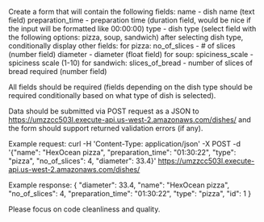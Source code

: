 Create a form that will contain the following fields:
name - dish name (text field)
preparation_time - preparation time (duration field, would be nice if the input will be formatted like 00:00:00)
type - dish type (select field with the following options: pizza, soup, sandwich)
after selecting dish type, conditionally display other fields:
for pizza:
no_of_slices - # of slices (number field)
diameter - diameter (float field)
for soup:
spiciness_scale - spiciness scale (1-10)
for sandwich:
slices_of_bread - number of slices of bread required (number field)

All fields should be required (fields depending on the dish type should be required conditionally based on what type of dish is selected).

Data should be submitted via POST request as a JSON to https://umzzcc503l.execute-api.us-west-2.amazonaws.com/dishes/ and the form should support returned validation errors (if any).

Example request:
curl -H 'Content-Type: application/json' -X POST -d '{"name": "HexOcean pizza", "preparation_time": "01:30:22", "type": "pizza", "no_of_slices": 4, "diameter": 33.4}' https://umzzcc503l.execute-api.us-west-2.amazonaws.com/dishes/

Example response:
{
  "diameter": 33.4,
  "name": "HexOcean pizza",
  "no_of_slices": 4,
  "preparation_time": "01:30:22",
  "type": "pizza",
  "id": 1
}

Please focus on code cleanliness and quality.

